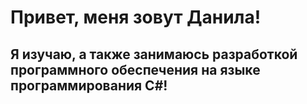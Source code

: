 <h1>Привет, меня зовут Данила!</h1>
<h2>Я изучаю, а также занимаюсь разработкой программного обеспечения на языке программирования C#!</h2>
